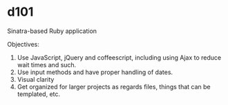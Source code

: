 # d101

Sinatra-based Ruby application

Objectives:
1. Use JavaScript, jQuery and coffeescript, including using Ajax to reduce wait times and such.
2. Use input methods and have proper handling of dates.
3. Visual clarity
4. Get organized for larger projects as regards files, things that can be templated, etc.


